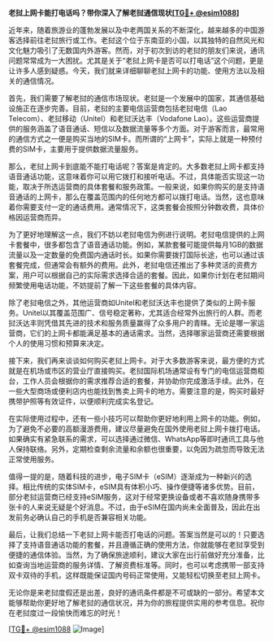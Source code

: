 **老挝上网卡能打电话吗？带你深入了解老挝通信现状[[TG💪+ @esim1088](https://t.me/s/esim1088)]**

近年来，随着旅游业的蓬勃发展以及中老两国关系的不断深化，越来越多的中国游客选择前往老挝旅行或工作。老挝这个位于东南亚的小国，以其独特的自然风光和文化魅力吸引了无数国内外游客。然而，对于初次到访的老挝的朋友们来说，通讯问题常常成为一大困扰。尤其是关于“老挝上网卡是否可以打电话”这个问题，更是让许多人感到疑惑。今天，我们就来详细聊聊老挝上网卡的功能、使用方法以及相关的通信情况。

首先，我们需要了解老挝的通信市场现状。老挝是一个发展中的国家，其通信基础设施正在逐步完善。目前，老挝的主要电信运营商包括老挝电信（Lao Telecom）、老挝移动（Unitel）和老挝沃达丰（Vodafone Lao）。这些运营商提供的服务涵盖了语音通话、短信以及数据流量等多个方面。对于游客而言，最常用的通信方式之一便是购买当地的SIM卡。而所谓的“上网卡”，实际上就是一种预付费的SIM卡，主要用于提供数据流量服务。

那么，老挝上网卡到底能不能打电话呢？答案是肯定的。大多数老挝上网卡都支持语音通话功能，这意味着你可以用它拨打和接听电话。不过，具体能否实现这一功能，取决于所选运营商的具体套餐和服务政策。一般来说，如果你购买的是支持语音通话的上网卡，那么在覆盖范围内的任何地方都可以拨打电话。当然，这也意味着你需要支付一定的通话费用。通常情况下，这类套餐会按照分钟数收费，具体价格因运营商而异。

为了更好地理解这一点，我们不妨以老挝电信为例进行说明。老挝电信提供的上网卡套餐中，很多都包含了语音通话功能。例如，某款套餐可能提供每月1GB的数据流量以及一定数量的免费国内通话时长。如果你需要拨打国际长途，也可以通过该套餐完成，但通常会有额外的费用。此外，老挝电信还推出了多种灵活的资费方案，用户可以根据自己的实际需求选择合适的套餐。因此，如果你计划在老挝期间频繁使用电话功能，不妨提前了解一下这些套餐的具体内容。

除了老挝电信之外，其他运营商如Unitel和老挝沃达丰也提供了类似的上网卡服务。Unitel以其覆盖范围广、信号稳定著称，尤其适合经常外出旅行的人群。而老挝沃达丰则凭借其先进的技术和服务质量赢得了众多用户的青睐。无论是哪一家运营商，它们的上网卡都能满足基本的通话需求。当然，选择哪家运营商还需要根据个人的使用习惯和预算来决定。

接下来，我们再来谈谈如何购买老挝上网卡。对于大多数游客来说，最方便的方式就是在机场或市区的营业厅直接购买。老挝国际机场通常设有专门的电信运营商柜台，工作人员会根据你的需求推荐合适的套餐，并协助你完成激活手续。此外，在一些大型商场或便利店内也能找到售卖上网卡的地方。需要注意的是，购买时最好携带护照等有效证件，以便顺利完成实名登记。

在实际使用过程中，还有一些小技巧可以帮助你更好地利用上网卡的功能。例如，为了避免不必要的高额漫游费用，建议尽量避免在国外使用老挝上网卡拨打电话。如果确实有紧急联系的需求，可以选择通过微信、WhatsApp等即时通讯工具与他人保持联络。另外，定期检查剩余流量和余额也很重要，以免因为疏忽而导致无法正常使用服务。

值得一提的是，随着科技的进步，电子SIM卡（eSIM）逐渐成为一种新兴的选择。相比传统的实体SIM卡，eSIM具有体积小巧、操作便捷等诸多优势。目前，部分老挝运营商已经支持eSIM服务，这对于经常更换设备或者不喜欢随身携带多张卡的人来说无疑是个好消息。不过，由于eSIM在国内尚未全面普及，因此在出发前务必确认自己的手机是否兼容相关功能。

最后，让我们总结一下老挝上网卡能否打电话的问题。答案当然是可以的！只要选择了支持语音通话功能的套餐，并且遵循正确的使用方法，你就能够在老挝享受到便捷的通信体验。当然，为了确保旅途顺利，建议大家在出行前做好充分准备，比如查询当地运营商的服务详情、了解资费标准等。同时，也可以考虑携带一部支持双卡双待的手机，这样既能保证国内号码正常使用，又能轻松切换至老挝上网卡。

无论你是来老挝度假还是出差，良好的通讯条件都是不可或缺的一部分。希望本文能够帮助你更好地了解老挝的通信状况，并为你的旅程提供实用的参考信息。祝你在老挝度过一段愉快而难忘的时光！

[[TG💪+ @esim1088](https://t.me/s/esim1088) ![Image](https://i.postimg.cc/4NQfJmqS/Snipaste-2025-05-13-00-14-12.png)]